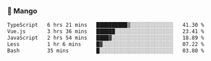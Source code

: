 ### 🥭 Mango

<!--START_SECTION:waka-->

```txt
TypeScript   6 hrs 21 mins   ██████████▒░░░░░░░░░░░░░░   41.30 %
Vue.js       3 hrs 36 mins   ██████░░░░░░░░░░░░░░░░░░░   23.41 %
JavaScript   2 hrs 54 mins   ████▓░░░░░░░░░░░░░░░░░░░░   18.89 %
Less         1 hr 6 mins     █▓░░░░░░░░░░░░░░░░░░░░░░░   07.22 %
Bash         35 mins         █░░░░░░░░░░░░░░░░░░░░░░░░   03.80 %
```

<!--END_SECTION:waka-->
